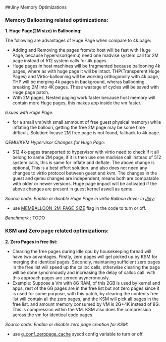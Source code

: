 ##Jiny Memory Optimizations

### Memory Ballooning related optimizations:

**1. Huge Page(2M size) in Ballooning:**

The following are advantages of Huge Page when compare to 4k page:
  -  Adding and Removing the pages from/to host will be fast with Huge Page, because hypervisor(qemu) need one madvise system call for 2M page instead of 512 system calls for 4k pages.
  -  Huge pages in host machines will be fragmented because ballooning 4k pages, where as with huge page it will be intact.  THP(Transperent Huge Pages) and Virtio-ballooning will be working orthogonolly with 4k page, THP will be merging 4k pages in background, wheras ballooning breaking 2M into 4K pages. These wastage of cycles will be saved with Huge page patch.
 -  With 2M pages, Nested paging work faster because host memory will contain more Huge pages, this makes app inside the vm faster.

*Issues with Huge Page:*
  - for a small vm(with small ammount of free guest physical memory) while inflating the balloon, getting the free 2M page may be some time difficult.
  Solution: Incase 2M free page is not found, fallback to 4k page.
  
*QEMU/KVM Hypervisor Changes for Huge Page:*
  -   512 4k-pages transported to hypervisor with virtio need to check if it all belong to same 2M page, if it is then use one madvise call
   instead of 512 system calls, this is same for inflate and deflate.
   The above change is optional, This is a best effort solution. and also does not need any changes to virtio protocol between guest and kvm. The changes in the guest and qemu changes are independent, means both are compatable with older or newer versions. Huge page impact will be activated if the above changes are present in guest kernel aswell as qemu.
 
*Source code: Enable or disable Huge Page in virtio Balloon driver in [Jiny](https://github.com/naredula-jana/Jiny-Kernel):*
   -   use [MEMBALLOON_2M_PAGE_SIZE](../drivers/virtio/virtio_memballoon.cc) flag in the code to turn or off. 
 
*Benchmark* : TODO
 
### KSM and Zero page related optimizations:

 **2. Zero Pages in free list:**
 -  Clearing the free pages during idle cpu by housekeeping thread will have two advantages. Firstly, zero pages will get picked up by KSM for merging the identical pages. Secondly, maintaning sufficient zero pages in the free list will speed up the calloc calls, otherwise clearing the page will be done syncronously and increasing the delay of calloc call.  with this approach pages are zeroed asyncronously. 
 -  Example: Suppose a Vm with 8G RAM, of this 2GB is used by kernel and apps,  rest of the 6G pages are in the free list but not zero pages since it is used for some purpose, with this patch, by clearing the contents free list will contain all the zero pages, and the KSM will pick all pages in the free list. and amount memory consumed by VM is 2G+4K instead of 8G. This is compression within the VM. KSM also does the compression across the vm for identical code pages.
 
*Source code: Enable or disable zero page creation for KSM:*
   -   use [g_conf_zeropage_cache](../mm/jslab.cc)  sysctl config variable to turn or off.